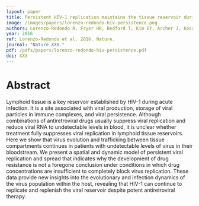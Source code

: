 ```yaml
---
layout: paper
title: Persistent HIV-1 replication maintains the tissue reservoir during therapy
image: /images/papers/lorenzo-redondo-hiv-persistence.png
authors: Lorenzo-Redondo R, Fryer HR, Bedford T, Kim EY, Archer J, Kosakovsky Pond SL, Chung YS, Penugonda S, Chipman JG, Fletcher CV, Schacker TW, Malim MH, Rambaut A, Haase AT, McLean AR, Wolinsky SM.
year: 2016
ref: Lorenzo-Redondo et al. 2016. Nature.
journal: "Nature XXX."
pdf: /pdfs/papers/lorenzo-redondo-hiv-persistence.pdf
doi: XXX
---
```


# Abstract

Lymphoid tissue is a key reservoir established by HIV-1 during acute infection. It is a site associated with viral production, storage of viral particles in immune complexes, and viral persistence. Although combinations of antiretroviral drugs usually suppress viral replication and reduce viral RNA to undetectable levels in blood, it is unclear whether treatment fully suppresses viral replication in lymphoid tissue reservoirs. Here we show that virus evolution and trafficking between tissue compartments continues in patients with undetectable levels of virus in their bloodstream. We present a spatial and dynamic model of persistent viral replication and spread that indicates why the development of drug resistance is not a foregone conclusion under conditions in which drug concentrations are insufficient to completely block virus replication. These data provide new insights into the evolutionary and infection dynamics of the virus population within the host, revealing that HIV-1 can continue to replicate and replenish the viral reservoir despite potent antiretroviral therapy.

